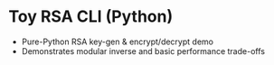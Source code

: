 ﻿# Toy RSA CLI (Python)

- Pure-Python RSA key-gen & encrypt/decrypt demo  
- Demonstrates modular inverse and basic performance trade-offs
